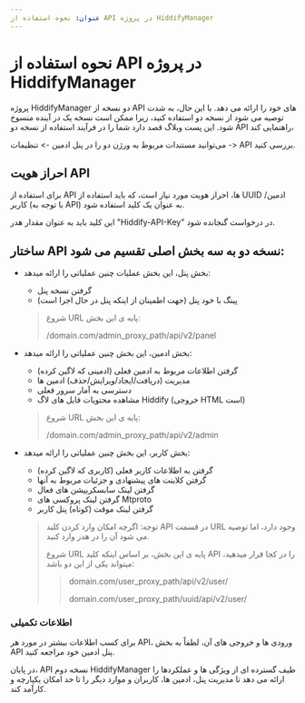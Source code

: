 ```yaml
---
عنوان: نحوه استفاده از API در پروژه HiddifyManager
---
```


# نحوه استفاده از API در پروژه HiddifyManager

پروژه HiddifyManager دو نسخه از API های خود را ارائه می دهد. با این حال، به شدت توصیه می شود از نسخه دو استفاده کنید، زیرا ممکن است نسخه یک در آینده منسوخ شود. این پست وبلاگ قصد دارد شما را در فرآیند استفاده از نسخه دو API راهنمایی کند،

می‌توانید مستندات مربوط به ورژن دو را در پنل ادمین -> تنظیمات -> API بررسی کنید.

## احراز هویت API
برای استفاده از API ها، احراز هویت مورد نیاز است، که باید استفاده از UUID ادمین/کاربر (با توجه به API) به عنوان یک کلید استفاده شود.

این کلید باید به عنوان مقدار هدر "Hiddify-API-Key" در درخواست گنجانده شود.
## ساختار API نسخه دو به سه بخش اصلی تقسیم می شود:
- بخش پنل، این بخش عملیات چنین عملیاتی را ارائه میدهد:
     - گرفتن نسخه پنل
     - پینگ با خود پنل (جهت اطمینان از اینکه پنل در حال اجرا است)

   >شروع URL پایه ی این بخش:
   > 
   >/domain.com/admin_proxy_path/api/v2/panel

- بخش ادمین، این بخش چنین عملیاتی را ارائه میدهد:
     - گرفتن اطلاعات مربوط به ادمین فعلی (ادمینی که لاگین کرده)
     - مدیریت (دریافت/ایجاد/ویرایش/حذف) ادمین ها
     - دسترسی به آمار سرور فعلی
     - مشاهده محتویات فایل های لاگ Hiddify (خروجی HTML است)

   > شروع URL پایه ی این بخش:
  >
  > /domain.com/admin_proxy_path/api/v2/admin

- بخش کاربر، این بخش چنین عملیاتی را ارائه میدهد:
     - گرفتن به اطلاعات کاربر فعلی (کاربری که لاگین کرده)
     - گرفتن کلاینت های پیشنهادی و جزئیات مربوط به آنها
     - گرفتن لینک سابسکریپشن های فعال
     - گرفتن لینک پروکسی های Mtproto
     - گرفتن لینک موقت (کوتاه) پنل کاربر
   > توجه: اگرچه امکان وارد کردن کلید API در قسمت URL وجود دارد، اما توصیه می شود آن را در هدر وارد کنید.
   >
   > شروع URL پایه ی این بخش، بر اساس اینکه کلید API را در کجا قرار میدهید، میتواند یکی از این دو باشد:
   >> domain.com/user_proxy_path/api/v2/user/
   >>
   >> domain.com/user_proxy_path/uuid/api/v2/user/

### اطلاعات تکمیلی
برای کسب اطلاعات بیشتر در مورد هر API، ورودی ها و خروجی های آن، لطفاً به بخش API پنل ادمین خود مراجعه کنید.

در پایان، API نسخه دوم HiddifyManager طیف گسترده ای از ویژگی ها و عملکردها را ارائه می دهد تا مدیریت پنل، ادمین ها، کاربران و موارد دیگر را تا حد امکان یکپارچه و کارآمد کند.
